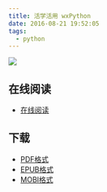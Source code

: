 ```yaml
---
title: 活学活用 wxPython
date: 2016-08-21 19:52:05
tags:
  - python
---
```


![](https://ek8whxe.cloudimg.io/s/width/226/https://www.gitbook.com/cover/book/wizardforcel/wxpy-in-action.jpg)

<!--more-->

## 在线阅读 ##

+ [在线阅读](https://www.gitbook.com/book/wizardforcel/wxpy-in-action/details)

## 下载 ##

+ [PDF格式](https://www.gitbook.com/download/pdf/book/wizardforcel/wxpy-in-action)
+ [EPUB格式](https://www.gitbook.com/download/epub/book/wizardforcel/wxpy-in-action)
+ [MOBI格式](https://www.gitbook.com/download/mobi/book/wizardforcel/wxpy-in-action)
